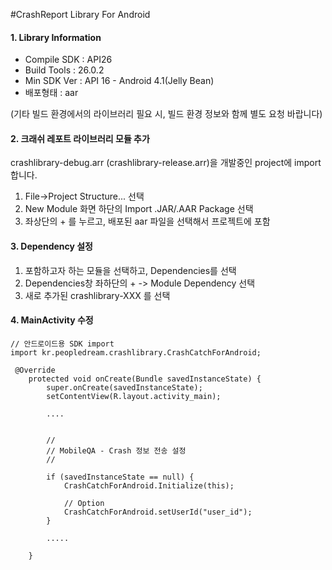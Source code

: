 #CrashReport Library For Android

#### 1. Library Information
* Compile SDK : API26
* Build Tools : 26.0.2  
* Min SDK Ver : API 16 - Android 4.1(Jelly Bean)  
* 배포형태 : aar  

(기타 빌드 환경에서의 라이브러리 필요 시, 빌드 환경 정보와 함께 별도 요청 바랍니다)


#### 2. 크래쉬 레포트 라이브러리 모듈 추가
crashlibrary-debug.arr (crashlibrary-release.arr)을 개발중인 project에 import합니다.

1. File->Project Structure... 선택
2. New Module 화면 하단의 Import .JAR/.AAR Package 선택
3. 좌상단의 + 를 누르고, 배포된 aar 파일을 선택해서 프로젝트에 포함


#### 3. Dependency 설정
1. 포함하고자 하는 모듈을 선택하고, Dependencies를 선택
2. Dependencies창 좌하단의 + -> Module Dependency 선택
3. 새로 추가된 crashlibrary-XXX 를 선택


#### 4. MainActivity 수정

~~~~
// 안드로이드용 SDK import
import kr.peopledream.crashlibrary.CrashCatchForAndroid;

 @Override
    protected void onCreate(Bundle savedInstanceState) {
        super.onCreate(savedInstanceState);
        setContentView(R.layout.activity_main);

        ....


        //
        // MobileQA - Crash 정보 전송 설정
        //
        
        if (savedInstanceState == null) {
            CrashCatchForAndroid.Initialize(this);

            // Option
            CrashCatchForAndroid.setUserId("user_id");
        }        

        .....

    }
~~~~


